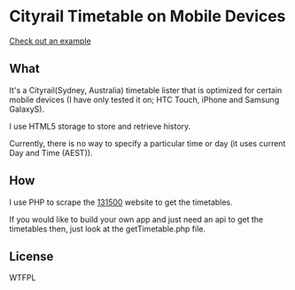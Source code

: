 Cityrail Timetable on Mobile Devices
====================================

[Check out an example](http://cr.trk7.com/ "A live webpage running this code")

What
------------------
It's a Cityrail(Sydney, Australia) timetable lister that is optimized for certain mobile devices (I have only tested it on; HTC Touch, iPhone and Samsung GalaxyS).

I use HTML5 storage to store and retrieve history.

Currently, there is no way to specify a particular time or day (it uses current Day and Time (AEST)).

How
------------------
I use PHP to scrape the [131500](http://131500.com.au "Official Timetables") website to get the timetables.

If you would like to build your own app and just need an api to get the timetables then, just look at the getTimetable.php file.

License
------------------
WTFPL
